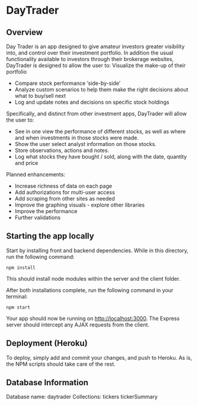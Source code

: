 # DayTrader

## Overview

Day Trader is an app designed to give amateur investors greater visibility into, and control over their investment portfolio.
In addition the usual functionality available to investors through their brokerage websites, DayTrader is designed to allow the user to:
Visualize the make-up of their portfolio
- Compare stock performance ‘side-by-side’
- Analyze custom scenarios to help them make the right decisions about what to buy/sell next
- Log and update notes and decisions on specific stock holdings

Specifically, and distinct from other investment apps, DayTrader will allow the user to:
- See in one view the performance of different stocks, as well as where and when investments in those stocks were made.
- Show the user select analyst information on those stocks.
- Store observations, actions and notes.
- Log what stocks they have bought / sold, along with the date, quantity and price

Planned enhancements:
- Increase richness of data on each page
- Add authorizations for multi-user access
- Add scraping from other sites as needed
- Improve the graphing visuals - explore other libraries
- Improve the performance
- Further validations


## Starting the app locally

Start by installing front and backend dependencies. While in this directory, run the following command:

```
npm install
```

This should install node modules within the server and the client folder.

After both installations complete, run the following command in your terminal:

```
npm start
```

Your app should now be running on <http://localhost:3000>. The Express server should intercept any AJAX requests from the client.

## Deployment (Heroku)

To deploy, simply add and commit your changes, and push to Heroku. As is, the NPM scripts should take care of the rest.

## Database Information

Database name: daytrader
Collections:
tickers
tickerSummary
